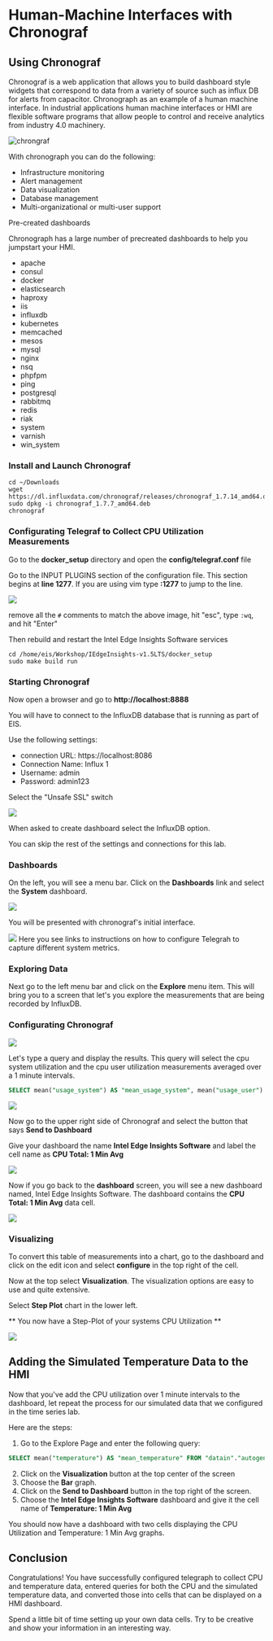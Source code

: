 # Human-Machine Interfaces with Chronograf

## Using Chronograf

Chronograf is a web application that allows you to build dashboard style widgets that correspond to data from a variety of source such as influx DB for alerts from capacitor. Chronograph as an example of a human machine interface. In industrial applications human machine interfaces or HMI are flexible software programs that allow people to control and receive analytics from industry 4.0 machinery.

![chrongraf](./images/chronograf.png)


With chronograph you can do the following:
* Infrastructure monitoring
* Alert management
* Data visualization
* Database management
* Multi-organizational or multi-user support

Pre-created dashboards

Chronograph has a large number of precreated dashboards to help you jumpstart your HMI.

* apache
* consul
* docker
* elasticsearch
* haproxy
* iis
* influxdb
* kubernetes
* memcached
* mesos
* mysql
* nginx
* nsq
* phpfpm
* ping
* postgresql
* rabbitmq
* redis
* riak
* system
* varnish
* win_system

### Install and Launch Chronograf

```
cd ~/Downloads
wget https://dl.influxdata.com/chronograf/releases/chronograf_1.7.14_amd64.deb
sudo dpkg -i chronograf_1.7.7_amd64.deb
chronograf
```

### Configurating Telegraf to Collect CPU Utilization Measurements

Go to the **docker_setup** directory and open the **config/telegraf.conf** file

Go to the INPUT PLUGINS section of the configuration file. This section begins at **line 1277**. If you are using vim type **:1277** to jump to the line.

![](./images/telegraf-config.png)

remove all the `#` comments to match the above image, hit "esc", type `:wq`, and hit "Enter"

Then rebuild and restart the Intel Edge Insights Software services

```
cd /home/eis/Workshop/IEdgeInsights-v1.5LTS/docker_setup
sudo make build run
```
### Starting Chronograf

Now open a browser and go to **http://localhost:8888**

You will have to connect to the InfluxDB database that is running as part of EIS.

Use the following settings:
- connection URL: https://localhost:8086
- Connection Name: Influx 1
- Username: admin
- Password: admin123

Select the "Unsafe SSL" switch

![](./images/chronograf_influx_unsafe.png)

When asked to create dashboard select the InfluxDB option. 

You can skip the rest of the settings and connections for this lab. 

### Dashboards

On the left, you will see a menu bar. Click on the **Dashboards** link and select the **System** dashboard.

![](./images/leftmenu.png)

You will be presented with chronograf's initial interface.

![](./images/default-hmi.png)
Here you see links to instructions on how to configure Telegrah to capture different system metrics.

### Exploring Data

Next go to the left menu bar and click on the **Explore** menu item. 
This will bring you to a screen that let's you explore the measurements that are being recorded by InfluxDB.

### Configurating Chronograf


![](./images/explore.png)

Let's type a query and display the results.  This query will select the cpu system utilization and the cpu user utilization measurements averaged over a 1 minute intervals.

```sql
SELECT mean("usage_system") AS "mean_usage_system", mean("usage_user") AS "mean_usage_user", mean("usage_guest") AS "mean_usage_guest" FROM "datain"."autogen"."cpu" WHERE time > :dashboardTime: AND "cpu"='cpu-total' GROUP BY time(1m) FILL(null)
```
![](./images/influxql.png)

Now go to the upper right side of Chronograf and select the button that says **Send to Dashboard**

Give your dashboard the name **Intel Edge Insights Software** and label the cell name as **CPU Total: 1 Min Avg**

![](./images/sendtodashboard.png)

Now if you go back to the **dashboard** screen, you will see a new dashboard named, Intel Edge Insights Software. The dashboard contains the **CPU Total: 1 Min Avg** data cell.

![](./images/1minavg.png)


### Visualizing

To convert this table of measurements into a chart, go to the dashboard and click on the edit icon and select **configure** in the top right of the cell.

Now at the top select **Visualization**. The visualization options are easy to use and quite extensive.

Select **Step Plot** chart in the lower left.

** You now have a Step-Plot of your systems CPU Utilization **

![](./images/one.png)


## Adding the Simulated Temperature Data to the HMI

Now that you've add the CPU utilization over 1 minute intervals to the dashboard, let repeat the process for our simulated data that we configured in the time series lab.

Here are the steps:

1. Go to the Explore Page and enter the following query:

```sql
SELECT mean("temperature") AS "mean_temperature" FROM "datain"."autogen"."point_data" WHERE time > :dashboardTime: AND "topic"='temperature/simulated/0' GROUP BY time(1m) FILL(null)
```

2. Click on the **Visualization** button at the top center of the screen
3. Choose the **Bar** graph. 
4. Click on the **Send to Dashboard** button in the top right of the screen.
5. Choose the **Intel Edge Insights Software** dashboard and give it the cell name of **Temperature: 1 Min Avg**

You should now have a dashboard with two cells displaying the CPU Utilization and Temperature: 1 Min Avg graphs.

## Conclusion 

Congratulations! You have successfully configured telegraph to collect CPU and temperature data, entered queries for both the CPU and the simulated temperature data, and converted those into cells that can be displayed on a HMI dashboard.

Spend a little bit of time setting up your own data cells. Try to be creative and show your information in an interesting way.








